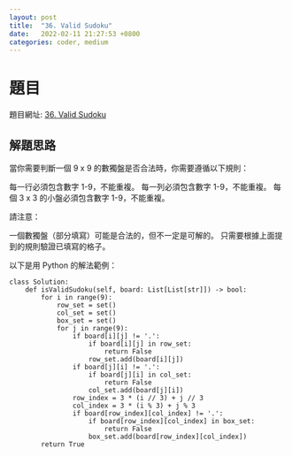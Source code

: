 ```yaml
---
layout: post
title:  "36. Valid Sudoku"
date:   2022-02-11 21:27:53 +0800
categories: coder, medium
---
```


# 題目

題目網址: [36. Valid Sudoku](https://leetcode.com/problems/valid-sudoku/)

## 解題思路

當你需要判斷一個 9 x 9 的數獨盤是否合法時，你需要遵循以下規則：

每一行必須包含數字 1-9，不能重複。
每一列必須包含數字 1-9，不能重複。
每個 3 x 3 的小盤必須包含數字 1-9，不能重複。

請注意：

一個數獨盤（部分填寫）可能是合法的，但不一定是可解的。
只需要根據上面提到的規則驗證已填寫的格子。

以下是用 Python 的解法範例：

```python3=
class Solution:
    def isValidSudoku(self, board: List[List[str]]) -> bool:
        for i in range(9):
            row_set = set()
            col_set = set()
            box_set = set()
            for j in range(9):
                if board[i][j] != '.':
                    if board[i][j] in row_set:
                        return False
                    row_set.add(board[i][j])
                if board[j][i] != '.':
                    if board[j][i] in col_set:
                        return False
                    col_set.add(board[j][i])
                row_index = 3 * (i // 3) + j // 3
                col_index = 3 * (i % 3) + j % 3
                if board[row_index][col_index] != '.':
                    if board[row_index][col_index] in box_set:
                        return False
                    box_set.add(board[row_index][col_index])
        return True
```